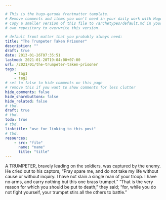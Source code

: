 ```yaml
---

# This is the hugo-garuda frontmatter template.
# Remove comments and items you won't need in your daily work with Hugo.
# Copy a smaller version of this file to /archetypes/default.md in your
# own repository to overwrite this version.

# default front matter that you probably always need:
title: "The Trumpeter Taken Prisoner"
description: ""
draft: true
date: 2013-01-26T07:35:51
lastmod: 2021-01-20T19:04:00+07:00
url: /2021/01/the-trumpeter-taken-prisoner
tags:
    - tag1
    - tag2
# set to false to hide comments on this page
# remove this if you want to show comments for less clutter
hide_comments: false
hide_sharebuttons: false
hide_related: false
# tbd.
draft: true
# tbd.
todo: true
# tbd.
linktitle: "use for linking to this post"
# tbd.
resources:
    - src: "file"
      name: "name"
      title: "title"
---
```

A TRUMPETER, bravely leading on the soldiers, was captured by the enemy. He cried out to his captors, “Pray spare me, and do not take my life without cause or without inquiry. I have not slain a single man of your troop. I have no arms, and carry nothing but this one brass trumpet.” “That is the very reason for which you should be put to death,” they said; “for, while you do not fight yourself, your trumpet stirs all the others to battle.”
